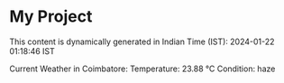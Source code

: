 # My Project

This content is dynamically generated in Indian Time (IST): 2024-01-22 01:18:46 IST


Current Weather in Coimbatore:
Temperature: 23.88 °C
Condition: haze
